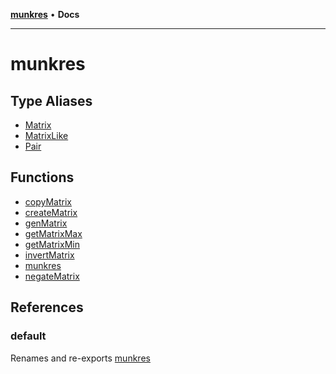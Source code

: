 [**munkres**](README.md) • **Docs**

***

# munkres

## Type Aliases

- [Matrix](type-aliases/Matrix.md)
- [MatrixLike](type-aliases/MatrixLike.md)
- [Pair](type-aliases/Pair.md)

## Functions

- [copyMatrix](functions/copyMatrix.md)
- [createMatrix](functions/createMatrix.md)
- [genMatrix](functions/genMatrix.md)
- [getMatrixMax](functions/getMatrixMax.md)
- [getMatrixMin](functions/getMatrixMin.md)
- [invertMatrix](functions/invertMatrix.md)
- [munkres](functions/munkres.md)
- [negateMatrix](functions/negateMatrix.md)

## References

### default

Renames and re-exports [munkres](functions/munkres.md)
